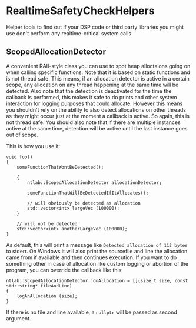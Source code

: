 # RealtimeSafetyCheckHelpers
Helper tools to find out if your DSP code or third party libraries you might use don't perform any realtime-critical system calls

## ScopedAllocationDetector
A convenient RAII-style class you can use to spot heap alloctaions going on when calling specific functions. Note that it is based on static functions and is not thread safe. This means, if an allocation detector is active in a certain scope, any allocation on any thread happening at the same time will be detected. Also note that the detection is deactivated for the time the callback is performed, this makes it safe to do prints and other system interaction for logging purposes that could allocate. However this means you shouldn't rely on the ability to also detect allocations on other threads as they might occur just at the moment a callback is active. So again, this is not thread safe. You should also note that if there are multiple instances active at the same time, detection will be active until the last instance goes out of scope.

This is how you use it:

```
void foo()
{
    someFunctionThatWontBeDetected();
    
    {
        ntlab::ScopedAllocationDetector allocationDetector;
        
        someFunctionThatWillBeDetectedIfItAllocates();
        
        // will obviously be detected as allocation
        std::vector<int> largeVec (100000);
    }
    
    // will not be detected
    std::vector<int> anotherLargeVec (100000);
}
```

As default, this will print a message like `Detected allocation of 112 bytes` to stderr. On Windows it will also print the sourcefile and line the allocation came from if available and then continues execution. If you want to do something other in case of allocation like custom logging or abortion of the program, you can override the callback like this:

```
ntlab::ScopedAllocationDetector::onAllocation = [](size_t size, const std::string* fileAndLine)
{
    logAnAllocation (size);
}
```

If there is no file and line available, a `nullptr` will be passed as second argument.